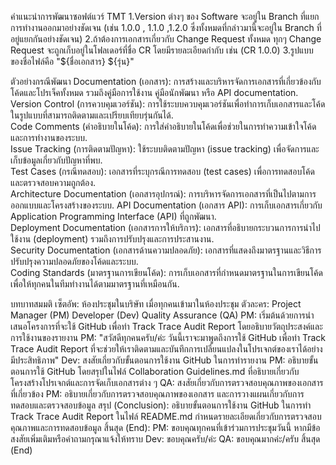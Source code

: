 คำแนะนำการพัฒนาซอฟต์แวร์ TMT
  1.Version ต่างๆ ของ Software จะอยู่ใน Branch ที่แยกการทำงานออกมาอย่างชัดเจน (เช่น 1.0.0 , 1.1.0 ,1.2.0
   ซึ่งทั้งหมดที่กล่าวมานี้จะอยู่ใน Branch ที่อยู่แยกกันอย่างชัดเจน)
  2.ถ้าต้องการเอกสารเกี่ยวกับ Change Request ทั้งหมด ทุกๆ Change Request จะถูกเก็บอยู่ในโฟลเดอร์ที่ชื่อ CR
  โดยมีรายละเอียดกำกับ เช่น (CR 1.0.0)
  3.รูปแบบของชื่อไฟล์คือ "${ชื่อเอกสาร} ${รุ่น}"

ตัวอย่างกรณีพัฒนา
    Documentation (เอกสาร): การสร้างและบริหารจัดการเอกสารที่เกี่ยวข้องกับโค้ดและโปรเจ็คทั้งหมด รวมถึงคู่มือการใช้งาน คู่มือนักพัฒนา หรือ API documentation.
    Version Control (การควบคุมเวอร์ชัน): การใช้ระบบควบคุมเวอร์ชันเพื่อทำการเก็บเอกสารและโค้ดในรูปแบบที่สามารถติดตามและเปรียบเทียบรุ่นกันได้.  
    Code Comments (คำอธิบายในโค้ด): การใส่คำอธิบายในโค้ดเพื่อช่วยในการทำความเข้าใจโค้ดและการทำงานของระบบ.  
    Issue Tracking (การติดตามปัญหา): ใช้ระบบติดตามปัญหา (issue tracking) เพื่อจัดการและเก็บข้อมูลเกี่ยวกับปัญหาที่พบ.  
    Test Cases (กรณีทดสอบ): เอกสารที่ระบุกรณีการทดสอบ (test cases) เพื่อการทดสอบโค้ดและตรวจสอบความถูกต้อง.  
    Architecture Documentation (เอกสารอุปกรณ์): การบริหารจัดการเอกสารที่เป็นไปตามการออกแบบและโครงสร้างของระบบ.
    API Documentation (เอกสาร API): การเก็บเอกสารเกี่ยวกับ Application Programming Interface (API) ที่ถูกพัฒนา.  
    Deployment Documentation (เอกสารการให้บริการ): เอกสารที่อธิบายกระบวนการการนำไปใช้งาน (deployment) รวมถึงการปรับปรุงและการประสานงาน.  
    Security Documentation (เอกสารด้านความปลอดภัย): เอกสารที่แสดงถึงมาตรฐานและวิธีการปรับปรุงความปลอดภัยของโค้ดและระบบ.  
    Coding Standards (มาตรฐานการเขียนโค้ด): การเก็บเอกสารที่กำหนดมาตรฐานในการเขียนโค้ด เพื่อให้ทุกคนในทีมทำงานได้ตามมาตรฐานที่เหมือนกัน.

บทบาทสมมติ
    เซ็ตอัพ: ห้องประชุมในบริษัท
    เมื่อทุกคนเข้ามาในห้องประชุม
    ตัวละคร:
        Project Manager (PM)
        Developer (Dev)
        Quality Assurance (QA)
    PM: เริ่มต้นด้วยการนำเสนอโครงการที่จะใช้ GitHub เพื่อทำ Track Trace Audit Report โดยอธิบายวัตถุประสงค์และการใช้งานของรายงาน
    PM: "สวัสดีทุกคนครับ/ค่ะ วันนี้เราจะมาพูดถึงการใช้ GitHub เพื่อทำ Track Trace Audit Report ที่จะช่วยให้เราติดตามและบันทึกการเปลี่ยนแปลงในโปรเจกต์ของเราได้อย่างมีประสิทธิภาพ"
    Dev: สงสัยเกี่ยวกับขั้นตอนการใช้งาน GitHub ในการทำรายงาน
    PM: อธิบายขั้นตอนการใช้ GitHub โดยสรุปในไฟล์ Collaboration Guidelines.md ที่อธิบายเกี่ยวกับโครงสร้างโปรเจกต์และการจัดเก็บเอกสารต่าง ๆ
    QA: สงสัยเกี่ยวกับการตรวจสอบคุณภาพของเอกสารที่เกี่ยวข้อง
    PM: อธิบายเกี่ยวกับการตรวจสอบคุณภาพของเอกสาร และการวางแผนเกี่ยวกับการทดสอบและตรวจสอบข้อมูล
    สรุป (Conclusion):
        อธิบายขั้นตอนการใช้งาน GitHub ในการทำ Track Trace Audit Report ในไฟล์ README.md
        กำหนดรายละเอียดเกี่ยวกับการตรวจสอบคุณภาพและการทดสอบข้อมูล
    สิ้นสุด (End):
        PM: ขอบคุณทุกคนที่เข้าร่วมการประชุมวันนี้ หากมีข้อสงสัยเพิ่มเติมหรือคำถามกรุณาแจ้งให้ทราบ
        Dev: ขอบคุณครับ/ค่ะ
        QA: ขอบคุณมากค่ะ/ครับ
    สิ้นสุด (End)
